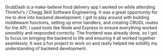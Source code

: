
GrubDash is a make-believe food delivery app I worked on while attending Thinkful's / Chegg Skill Software Engineering. It was a great opportunity for me to dive into backend development. I got to play around with building middleware functions, setting up error handlers, and creating CRUDL routes for the API. I used tools like Node and Express to ensure everything worked smoothly and responded correctly. The frontend was already done, so I got to focus on bringing the backend to life and ensuring it all worked together seamlessly. It was a fun project to work on and really helped me solidify my understanding of backend development.
